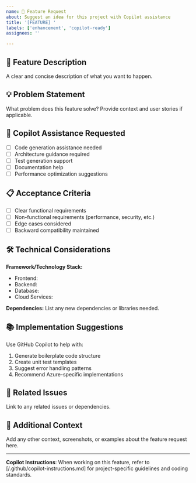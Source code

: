```yaml
---
name: 🚀 Feature Request
about: Suggest an idea for this project with Copilot assistance
title: '[FEATURE] '
labels: ['enhancement', 'copilot-ready']
assignees: ''

---
```


## 🎯 Feature Description
A clear and concise description of what you want to happen.

## 💡 Problem Statement
What problem does this feature solve? Provide context and user stories if applicable.

## 🤖 Copilot Assistance Requested
- [ ] Code generation assistance needed
- [ ] Architecture guidance required
- [ ] Test generation support
- [ ] Documentation help
- [ ] Performance optimization suggestions

## 📋 Acceptance Criteria
- [ ] Clear functional requirements
- [ ] Non-functional requirements (performance, security, etc.)
- [ ] Edge cases considered
- [ ] Backward compatibility maintained

## 🛠️ Technical Considerations
**Framework/Technology Stack:**
- Frontend: 
- Backend: 
- Database: 
- Cloud Services: 

**Dependencies:**
List any new dependencies or libraries needed.

## 📚 Implementation Suggestions
Use GitHub Copilot to help with:
1. Generate boilerplate code structure
2. Create unit test templates
3. Suggest error handling patterns
4. Recommend Azure-specific implementations

## 🔗 Related Issues
Link to any related issues or dependencies.

## 📖 Additional Context
Add any other context, screenshots, or examples about the feature request here.

---
**Copilot Instructions**: When working on this feature, refer to [/.github/copilot-instructions.md] for project-specific guidelines and coding standards.